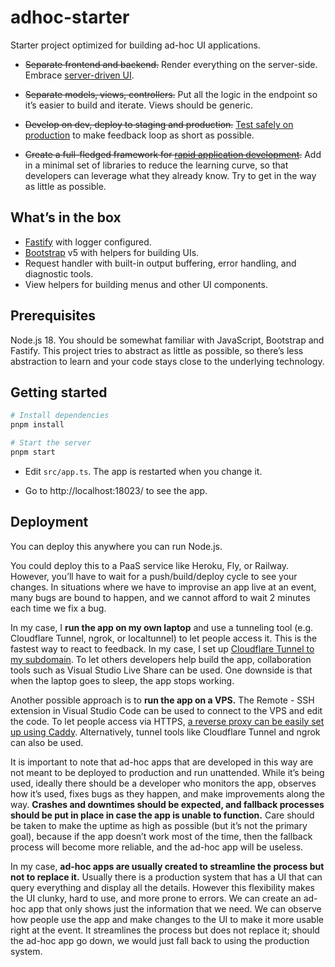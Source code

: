 # adhoc-starter

Starter project optimized for building ad-hoc UI applications.

- ~~Separate frontend and backend.~~ Render everything on the server-side. Embrace [server-driven UI](https://www.thoughtworks.com/en-th/radar/techniques/server-driven-ui).

- ~~Separate models, views, controllers.~~ Put all the logic in the endpoint so it’s easier to build and iterate. Views should be generic.

- ~~Develop on dev, deploy to staging and production.~~ [Test safely on production](https://notes.dt.in.th/TestingInProduction) to make feedback loop as short as possible.

- ~~Create a full-fledged framework for [rapid application development](https://en.wikipedia.org/wiki/Rapid_application_development).~~ Add in a minimal set of libraries to reduce the learning curve, so that developers can leverage what they already know. Try to get in the way as little as possible.

## What’s in the box

- [Fastify](https://www.fastify.io/) with logger configured.
- [Bootstrap](https://getbootstrap.com/) v5 with helpers for building UIs.
- Request handler with built-in output buffering, error handling, and diagnostic tools.
- View helpers for building menus and other UI components.

## Prerequisites

Node.js 18. You should be somewhat familiar with JavaScript, Bootstrap and Fastify. This project tries to abstract as little as possible, so there’s less abstraction to learn and your code stays close to the underlying technology.

## Getting started

```bash
# Install dependencies
pnpm install

# Start the server
pnpm start
```

- Edit `src/app.ts`. The app is restarted when you change it.

- Go to http://localhost:18023/ to see the app.

## Deployment

You can deploy this anywhere you can run Node.js.

You could deploy this to a PaaS service like Heroku, Fly, or Railway. However, you’ll have to wait for a push/build/deploy cycle to see your changes. In situations where we have to improvise an app live at an event, many bugs are bound to happen, and we cannot afford to wait 2 minutes each time we fix a bug.

In my case, I **run the app on my own laptop** and use a tunneling tool (e.g. Cloudflare Tunnel, ngrok, or localtunnel) to let people access it. This is the fastest way to react to feedback. In my case, I set up [Cloudflare Tunnel to my subdomain](https://developers.cloudflare.com/cloudflare-one/connections/connect-apps/routing-to-tunnel/). To let others developers help build the app, collaboration tools such as Visual Studio Live Share can be used. One downside is that when the laptop goes to sleep, the app stops working.

Another possible approach is to **run the app on a VPS.** The Remote - SSH extension in Visual Studio Code can be used to connect to the VPS and edit the code. To let people access via HTTPS, [a reverse proxy can be easily set up using Caddy](https://notes.dt.in.th/CaddyReverseProxy). Alternatively, tunnel tools like Cloudflare Tunnel and ngrok can also be used.

It is important to note that ad-hoc apps that are developed in this way are not meant to be deployed to production and run unattended. While it’s being used, ideally there should be a developer who monitors the app, observes how it’s used, fixes bugs as they happen, and make improvements along the way. **Crashes and downtimes should be expected, and fallback processes should be put in place in case the app is unable to function.** Care should be taken to make the uptime as high as possible (but it’s not the primary goal), because if the app doesn’t work most of the time, then the fallback process will become more reliable, and the ad-hoc app will be useless.

In my case, **ad-hoc apps are usually created to streamline the process but not to replace it.** Usually there is a production system that has a UI that can query everything and display all the details. However this flexibility makes the UI clunky, hard to use, and more prone to errors. We can create an ad-hoc app that only shows just the information that we need. We can observe how people use the app and make changes to the UI to make it more usable right at the event. It streamlines the process but does not replace it; should the ad-hoc app go down, we would just fall back to using the production system.
